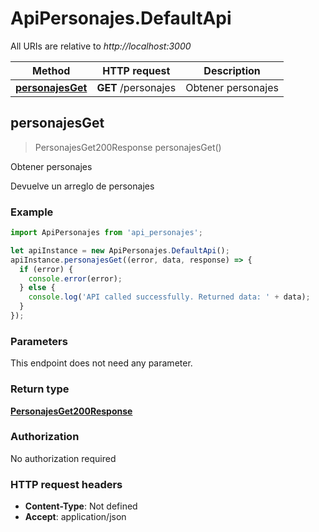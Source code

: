 # ApiPersonajes.DefaultApi

All URIs are relative to *http://localhost:3000*

Method | HTTP request | Description
------------- | ------------- | -------------
[**personajesGet**](DefaultApi.md#personajesGet) | **GET** /personajes | Obtener personajes



## personajesGet

> PersonajesGet200Response personajesGet()

Obtener personajes

Devuelve un arreglo de personajes

### Example

```javascript
import ApiPersonajes from 'api_personajes';

let apiInstance = new ApiPersonajes.DefaultApi();
apiInstance.personajesGet((error, data, response) => {
  if (error) {
    console.error(error);
  } else {
    console.log('API called successfully. Returned data: ' + data);
  }
});
```

### Parameters

This endpoint does not need any parameter.

### Return type

[**PersonajesGet200Response**](PersonajesGet200Response.md)

### Authorization

No authorization required

### HTTP request headers

- **Content-Type**: Not defined
- **Accept**: application/json

